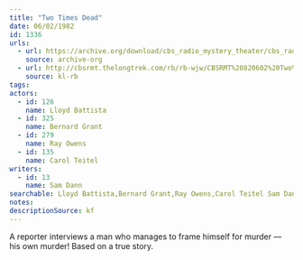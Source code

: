 ```yaml
---
title: "Two Times Dead"
date: 06/02/1982
id: 1336
urls: 
  - url: https://archive.org/download/cbs_radio_mystery_theater/cbs_radio_mystery_theater-1301-1350.zip/cbs_radio_mystery_theater-1301-1350%2Fcbsrmt_1336_two_times_dead.mp3
    source: archive-org
  - url: http://cbsrmt.thelongtrek.com/rb/rb-wjw/CBSRMT%20820602%20Two%20Times%20Dead_wjw.mp3
    source: kl-rb
tags: 
actors:  
  - id: 126
    name: Lloyd Battista  
  - id: 325
    name: Bernard Grant  
  - id: 279
    name: Ray Owens  
  - id: 135
    name: Carol Teitel
writers:  
  - id: 13
    name: Sam Dann
searchable: Lloyd Battista,Bernard Grant,Ray Owens,Carol Teitel Sam Dann
notes: 
descriptionSource: kf
---
```

A reporter interviews a man who manages to frame himself for murder — his own murder! Based on a true story.